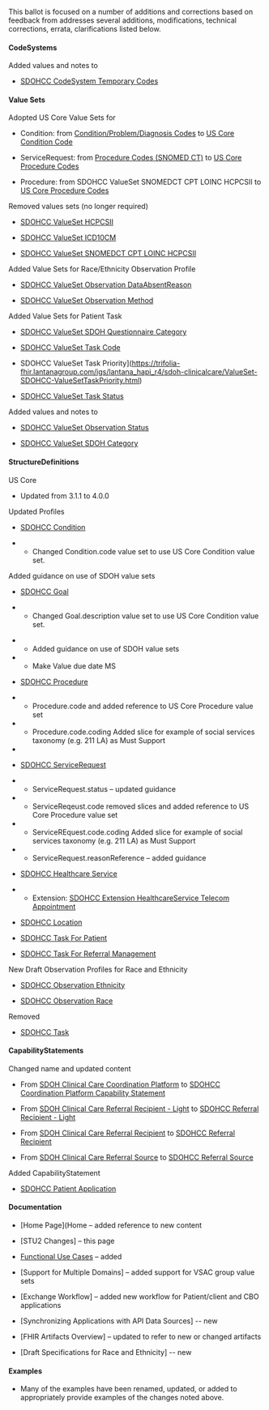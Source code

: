 This ballot is focused on a number of additions and corrections based on feedback from  addresses several additions, modifications, technical corrections, errata, clarifications listed below.

#### CodeSystems 

Added values and notes to 

* [SDOHCC CodeSystem Temporary Codes](CodeSystem-SDOHCC-CodeSystemTemporaryCodes.html)

#### Value Sets

Adopted US Core Value Sets for 

* Condition: from [Condition/Problem/Diagnosis Codes](http://hl7.org/fhir/R4/valueset-condition-code.html) to [US Core Condition Code](http://hl7.org/fhir/us/core/STU4/ValueSet-us-core-condition-code.html)

* ServiceRequest: from [Procedure Codes (SNOMED CT)](http://hl7.org/fhir/R4/valueset-procedure-code.html) to [US Core Procedure Codes](http://hl7.org/fhir/us/core/STU4/ValueSet-us-core-procedure-code.html)

* Procedure: from SDOHCC ValueSet SNOMEDCT CPT LOINC HCPCSII to [US Core Procedure Codes](http://hl7.org/fhir/us/core/STU4/ValueSet-us-core-procedure-code.html)

Removed values sets (no longer required)

* [SDOHCC ValueSet HCPCSII](http://hl7.org/fhir/us/sdoh-clinicalcare/STU1/ValueSet-SDOHCC-ValueSetHCPCSII.html)

* [SDOHCC ValueSet ICD10CM](http://hl7.org/fhir/us/sdoh-clinicalcare/STU1/ValueSet-SDOHCC-ValueSetICD10CM.html)

* [SDOHCC ValueSet SNOMEDCT CPT LOINC HCPCSII](http://hl7.org/fhir/us/sdoh-clinicalcare/STU1/ValueSet-SDOHCC-ValueSetSNOMEDCTCPTLOINCHCPCSII.html)

Added Value Sets for Race/Ethnicity Observation Profile

* [SDOHCC ValueSet Observation DataAbsentReason](https://trifolia-fhir.lantanagroup.com/igs/lantana_hapi_r4/sdoh-clinicalcare/ValueSet-SDOHCC-ValueSetObservationDataAbsentReason.html)

* [SDOHCC ValueSet Observation Method](https://trifolia-fhir.lantanagroup.com/igs/lantana_hapi_r4/sdoh-clinicalcare/ValueSet-SDOHCC-ValueSetObservationMethod.html)

Added Value Sets for Patient Task

* [SDOHCC ValueSet SDOH Questionnaire Category](https://trifolia-fhir.lantanagroup.com/igs/lantana_hapi_r4/sdoh-clinicalcare/ValueSet-SDOHCC-ValueSetSDOHQuestionnaireCategory.html)

* [SDOHCC ValueSet Task Code](https://trifolia-fhir.lantanagroup.com/igs/lantana_hapi_r4/sdoh-clinicalcare/ValueSet-SDOHCC-ValueSetTaskCode.html)

* SDOHCC ValueSet Task Priority](https://trifolia-fhir.lantanagroup.com/igs/lantana_hapi_r4/sdoh-clinicalcare/ValueSet-SDOHCC-ValueSetTaskPriority.html)

* [SDOHCC ValueSet Task Status](https://trifolia-fhir.lantanagroup.com/igs/lantana_hapi_r4/sdoh-clinicalcare/ValueSet-SDOHCC-ValueSetTaskStatus.html)

Added values and notes to 

* [SDOHCC ValueSet Observation Status](https://trifolia-fhir.lantanagroup.com/igs/lantana_hapi_r4/sdoh-clinicalcare/ValueSet-SDOHCC-ValueSetObservationStatus.html)

* [SDOHCC ValueSet SDOH Category](https://trifolia-fhir.lantanagroup.com/igs/lantana_hapi_r4/sdoh-clinicalcare/ValueSet-SDOHCC-ValueSetSDOHCategory.html)

#### StructureDefinitions

US Core

* Updated from 3.1.1 to 4.0.0

Updated Profiles

* [SDOHCC Condition](http://build.fhir.org/ig/HL7/fhir-sdoh-clinicalcare/branches/RCD/StructureDefinition-SDOHCC-Condition.html)

- - Changed Condition.code value set to use US Core Condition value set.

Added guidance on use of SDOH value sets

* [SDOHCC Goal](http://build.fhir.org/ig/HL7/fhir-sdoh-clinicalcare/branches/RCD/StructureDefinition-SDOHCC-Goal.html)

* * Changed Goal.description value set to use US Core Condition value set.

- - Added guidance on use of SDOH value sets

- - Make Value due date MS


* [SDOHCC Procedure](http://build.fhir.org/ig/HL7/fhir-sdoh-clinicalcare/branches/RCD/StructureDefinition-SDOHCC-Procedure.html)

- - Procedure.code and added reference to US Core Procedure value set

- - Procedure.code.coding Added slice for example of social services taxonomy (e.g. 211 LA) as Must Support
- 

* [SDOHCC ServiceRequest](http://build.fhir.org/ig/HL7/fhir-sdoh-clinicalcare/branches/RCD/StructureDefinition-SDOHCC-ServiceRequest.html)

* * ServiceRequest.status – updated guidance

* * ServiceReqeust.code removed slices and added reference to US Core Procedure value set

* * ServiceREquest.code.coding Added slice for example of social services taxonomy (e.g. 211 LA) as Must Support

* * ServiceRequest.reasonReference – added guidance


* [SDOHCC Healthcare Service](http://build.fhir.org/ig/HL7/fhir-sdoh-clinicalcare/branches/RCD/StructureDefinition-SDOHCC-HealthcareService.html)

* * Extension: [SDOHCC Extension HealthcareService Telecom Appointment](http://build.fhir.org/ig/HL7/fhir-sdoh-clinicalcare/branches/RCD/StructureDefinition-SDOHCC-ExtensionHealthcareServiceTelecomAppointment.html)


* [SDOHCC Location](http://build.fhir.org/ig/HL7/fhir-sdoh-clinicalcare/branches/RCD/StructureDefinition-SDOHCC-Location.html)

* [SDOHCC Task For Patient](http://build.fhir.org/ig/HL7/fhir-sdoh-clinicalcare/branches/RCD/StructureDefinition-SDOHCC-TaskForPatient.html)

* [SDOHCC Task For Referral Management](http://build.fhir.org/ig/HL7/fhir-sdoh-clinicalcare/branches/RCD/StructureDefinition-SDOHCC-TaskForReferralManagement.html)

New Draft Observation Profiles for Race and Ethnicity

* [SDOHCC Observation Ethnicity](http://build.fhir.org/ig/HL7/fhir-sdoh-clinicalcare/branches/RCD/StructureDefinition-SDOHCC-ObservationEthnicity.html)

* [SDOHCC Observation Race](http://build.fhir.org/ig/HL7/fhir-sdoh-clinicalcare/branches/RCD/StructureDefinition-SDOHCC-ObservationRace.html)

Removed

* [SDOHCC Task](http://hl7.org/fhir/us/sdoh-clinicalcare/STU1/StructureDefinition-SDOHCC-Task.html)

#### CapabilityStatements

Changed name and updated content

* From [SDOH Clinical Care Coordination Platform](https://trifolia-fhir.lantanagroup.com/igs/lantana_hapi_r4/sdoh-clinicalcare/CapabilityStatement-SDOH-ClinicalCareCoordinationPlatform.html) to [SDOHCC Coordination Platform Capability Statement](https://trifolia-fhir.lantanagroup.com/igs/lantana_hapi_r4/sdoh-clinicalcare/CapabilityStatement-SDOHCC-CoordinationPlatform.html)

* From [SDOH Clinical Care Referral Recipient - Light](https://trifolia-fhir.lantanagroup.com/igs/lantana_hapi_r4/sdoh-clinicalcare/CapabilityStatement-SDOH-ClinicalCareReferralRecipientLight.html) to [SDOHCC Referral Recipient - Light](http://build.fhir.org/ig/HL7/fhir-sdoh-clinicalcare/branches/RCD/CapabilityStatement-SDOHCC-ReferralRecipientLight.html)

* From [SDOH Clinical Care Referral Recipient](https://trifolia-fhir.lantanagroup.com/igs/lantana_hapi_r4/sdoh-clinicalcare/CapabilityStatement-SDOH-ClinicalCareReferralRecipient.html) to [SDOHCC Referral Recipient](http://build.fhir.org/ig/HL7/fhir-sdoh-clinicalcare/branches/RCD/CapabilityStatement-SDOHCC-ReferralRecipient.html)

* From [SDOH Clinical Care Referral Source](https://trifolia-fhir.lantanagroup.com/igs/lantana_hapi_r4/sdoh-clinicalcare/CapabilityStatement-SDOH-ClinicalCareReferralSource.html) to  [SDOHCC Referral Source](http://build.fhir.org/ig/HL7/fhir-sdoh-clinicalcare/branches/RCD/CapabilityStatement-SDOHCC-ReferralSource.html)

Added CapabilityStatement

* [SDOHCC Patient Application](http://build.fhir.org/ig/HL7/fhir-sdoh-clinicalcare/branches/RCD/CapabilityStatement-SDOHCC-PatientApp.html)

#### Documentation

* [Home Page](Home – added reference to new content

* [STU2 Changes] – this page

* [Functional Use Cases](functional_use_cases.html) – added 

* [Support for Multiple Domains] – added support for VSAC group value sets

* [Exchange Workflow] – added new workflow for Patient/client and CBO applications

* [Synchronizing Applications with API Data Sources] -- new

* [FHIR Artifacts Overview] – updated to refer to new or changed artifacts

* [Draft Specifications for Race and Ethnicity] -- new

#### Examples

* Many of the examples have been renamed, updated, or added to appropriately provide examples of the changes noted above.